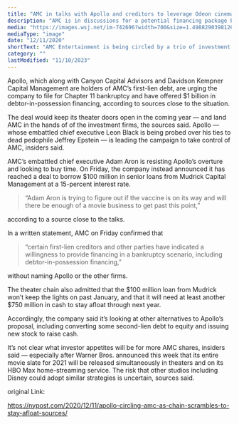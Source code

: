 ```yaml
---
title: "AMC in talks with Apollo and creditors to leverage Odeon cinema chain for lifeline"
description: "AMC is in discussions for a potential financing package backed by its UK-based Odeon subsidiary."
media: "https://images.wsj.net/im-742696?width=700&size=1.4988290398126465&pixel_ratio=2"
mediaType: "image"
date: "12/11/2020"
shortText: "AMC Entertainment is being circled by a trio of investment firms including Apollo Global Management as the movie-theater chain scrambles to stay afloat amid the pandemic. They urge the company to file for Chapter 11 bankruptcy. Apollo — whose embattled chief executive Leon Black is being probed over his ties to dead pedophile Jeffrey Epstein — is leading the campaign to take control of AMC, insiders said."
category: ""
lastModified: "11/10/2023"
---
```

Apollo, which along with Canyon Capital Advisors and Davidson Kempner Capital Management are holders of AMC’s first-lien debt, are urging the company to file for Chapter 11 bankruptcy and have offered $1 billion in debtor-in-possession financing, according to sources close to the situation.

The deal would keep its theater doors open in the coming year — and land AMC in the hands of of the investment firms, the sources said. Apollo — whose embattled chief executive Leon Black is being probed over his ties to dead pedophile Jeffrey Epstein — is leading the campaign to take control of AMC, insiders said.

AMC’s embattled chief executive Adam Aron is resisting Apollo’s overture and looking to buy time. On Friday, the company instead announced it has reached a deal to borrow $100 million in senior loans from Mudrick Capital Management at a 15-percent interest rate.

>“Adam Aron is trying to figure out if the vaccine is on its way and will there be enough of a movie business to get past this point,” 

according to a source close to the talks.

In a written statement, AMC on Friday confirmed that 

>“certain first-lien creditors and other parties have indicated a willingness to provide financing in a bankruptcy scenario, including debtor-in-possession financing,” 

without naming Apollo or the other firms.

The theater chain also admitted that the $100 million loan from Mudrick won’t keep the lights on past January, and that it will need at least another $750 million in cash to stay afloat through next year.

Accordingly, the company said it’s looking at other alternatives to Apollo’s proposal, including converting some second-lien debt to equity and issuing new stock to raise cash.

It’s not clear what investor appetites will be for more AMC shares, insiders said — especially after Warner Bros. announced this week that its entire movie slate for 2021 will be released simultaneously in theaters and on its HBO Max home-streaming service. The risk that other studios including Disney could adopt similar strategies is uncertain, sources said.

original Link:

https://nypost.com/2020/12/11/apollo-circling-amc-as-chain-scrambles-to-stay-afloat-sources/